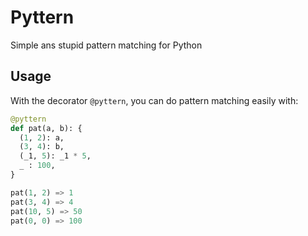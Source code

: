 # Pyttern

Simple ans stupid pattern matching for Python

## Usage
With the decorator `@pyttern`, you can do pattern matching easily with:
```python
@pyttern
def pat(a, b): {
  (1, 2): a,
  (3, 4): b,
  (_1, 5): _1 * 5,
  _ : 100,
}

pat(1, 2) => 1
pat(3, 4) => 4
pat(10, 5) => 50
pat(0, 0) => 100
```

